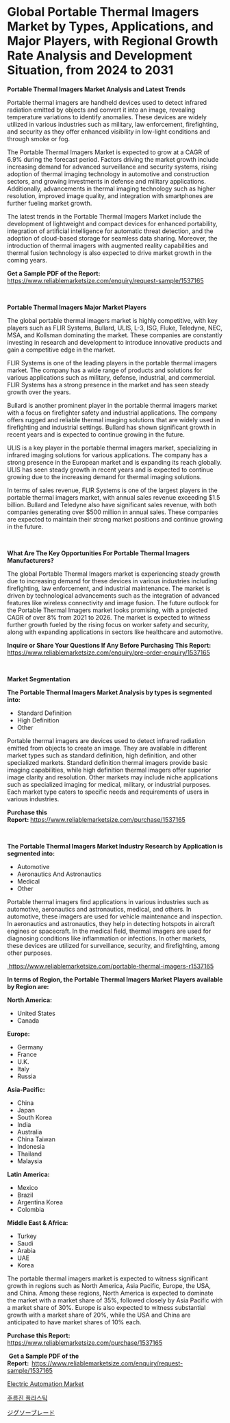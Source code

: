 <p><h1>Global Portable Thermal Imagers Market by Types, Applications, and Major Players, with Regional Growth Rate Analysis and Development Situation, from 2024 to 2031</h1></p><p><strong>Portable Thermal Imagers Market Analysis and Latest Trends</strong></p>
<p><p>Portable thermal imagers are handheld devices used to detect infrared radiation emitted by objects and convert it into an image, revealing temperature variations to identify anomalies. These devices are widely utilized in various industries such as military, law enforcement, firefighting, and security as they offer enhanced visibility in low-light conditions and through smoke or fog.</p><p>The Portable Thermal Imagers Market is expected to grow at a CAGR of 6.9% during the forecast period. Factors driving the market growth include increasing demand for advanced surveillance and security systems, rising adoption of thermal imaging technology in automotive and construction sectors, and growing investments in defense and military applications. Additionally, advancements in thermal imaging technology such as higher resolution, improved image quality, and integration with smartphones are further fueling market growth.</p><p>The latest trends in the Portable Thermal Imagers Market include the development of lightweight and compact devices for enhanced portability, integration of artificial intelligence for automatic threat detection, and the adoption of cloud-based storage for seamless data sharing. Moreover, the introduction of thermal imagers with augmented reality capabilities and thermal fusion technology is also expected to drive market growth in the coming years.</p></p>
<p><strong>Get a Sample PDF of the Report:&nbsp;</strong> <a href="https://www.reliablemarketsize.com/enquiry/request-sample/1537165">https://www.reliablemarketsize.com/enquiry/request-sample/1537165</a></p>
<p>&nbsp;</p>
<p><strong>Portable Thermal Imagers Major Market Players</strong></p>
<p><p>The global portable thermal imagers market is highly competitive, with key players such as FLIR Systems, Bullard, ULIS, L-3, ISG, Fluke, Teledyne, NEC, MSA, and Kollsman dominating the market. These companies are constantly investing in research and development to introduce innovative products and gain a competitive edge in the market.</p><p>FLIR Systems is one of the leading players in the portable thermal imagers market. The company has a wide range of products and solutions for various applications such as military, defense, industrial, and commercial. FLIR Systems has a strong presence in the market and has seen steady growth over the years.</p><p>Bullard is another prominent player in the portable thermal imagers market with a focus on firefighter safety and industrial applications. The company offers rugged and reliable thermal imaging solutions that are widely used in firefighting and industrial settings. Bullard has shown significant growth in recent years and is expected to continue growing in the future.</p><p>ULIS is a key player in the portable thermal imagers market, specializing in infrared imaging solutions for various applications. The company has a strong presence in the European market and is expanding its reach globally. ULIS has seen steady growth in recent years and is expected to continue growing due to the increasing demand for thermal imaging solutions.</p><p>In terms of sales revenue, FLIR Systems is one of the largest players in the portable thermal imagers market, with annual sales revenue exceeding $1.5 billion. Bullard and Teledyne also have significant sales revenue, with both companies generating over $500 million in annual sales. These companies are expected to maintain their strong market positions and continue growing in the future.</p></p>
<p>&nbsp;</p>
<p><strong>What Are The Key Opportunities For Portable Thermal Imagers Manufacturers?</strong></p>
<p><p>The global Portable Thermal Imagers market is experiencing steady growth due to increasing demand for these devices in various industries including firefighting, law enforcement, and industrial maintenance. The market is driven by technological advancements such as the integration of advanced features like wireless connectivity and image fusion. The future outlook for the Portable Thermal Imagers market looks promising, with a projected CAGR of over 8% from 2021 to 2026. The market is expected to witness further growth fueled by the rising focus on worker safety and security, along with expanding applications in sectors like healthcare and automotive.</p></p>
<p><strong>Inquire or Share Your Questions If Any Before Purchasing This Report:</strong> <a href="https://www.reliablemarketsize.com/enquiry/pre-order-enquiry/1537165">https://www.reliablemarketsize.com/enquiry/pre-order-enquiry/1537165</a></p>
<p>&nbsp;</p>
<p><strong>Market Segmentation</strong></p>
<p><strong>The Portable Thermal Imagers Market Analysis by types is segmented into:</strong></p>
<p><ul><li>Standard Definition</li><li>High Definition</li><li>Other</li></ul></p>
<p><p>Portable thermal imagers are devices used to detect infrared radiation emitted from objects to create an image. They are available in different market types such as standard definition, high definition, and other specialized markets. Standard definition thermal imagers provide basic imaging capabilities, while high definition thermal imagers offer superior image clarity and resolution. Other markets may include niche applications such as specialized imaging for medical, military, or industrial purposes. Each market type caters to specific needs and requirements of users in various industries.</p></p>
<p><strong>Purchase this Report:&nbsp;</strong><a href="https://www.reliablemarketsize.com/purchase/1537165">https://www.reliablemarketsize.com/purchase/1537165</a></p>
<p>&nbsp;</p>
<p><strong>The Portable Thermal Imagers Market Industry Research by Application is segmented into:</strong></p>
<p><ul><li>Automotive</li><li>Aeronautics And Astronautics</li><li>Medical</li><li>Other</li></ul></p>
<p><p>Portable thermal imagers find applications in various industries such as automotive, aeronautics and astronautics, medical, and others. In automotive, these imagers are used for vehicle maintenance and inspection. In aeronautics and astronautics, they help in detecting hotspots in aircraft engines or spacecraft. In the medical field, thermal imagers are used for diagnosing conditions like inflammation or infections. In other markets, these devices are utilized for surveillance, security, and firefighting, among other purposes.</p></p>
<p><a href="https://www.reliablemarketsize.com/portable-thermal-imagers-r1537165">&nbsp;https://www.reliablemarketsize.com/portable-thermal-imagers-r1537165</a></p>
<p><strong>In terms of Region, the Portable Thermal Imagers Market Players available by Region are:</strong></p>
<p>
    <p> <strong> North America: </strong>
        <ul>
            <li>United States</li>
            <li>Canada</li>
        </ul>
        </p> 
    <p> <strong> Europe: </strong>
        <ul>
            <li>Germany</li>
            <li>France</li>
            <li>U.K.</li>
            <li>Italy</li>
            <li>Russia</li>
        </ul>
        </p> 
    <p> <strong> Asia-Pacific: </strong>
        <ul>
            <li>China</li>
            <li>Japan</li>
            <li>South Korea</li>
            <li>India</li>
            <li>Australia</li>
            <li>China Taiwan</li>
            <li>Indonesia</li>
            <li>Thailand</li>
            <li>Malaysia</li>
        </ul>
        </p> 
    <p> <strong> Latin America: </strong>
        <ul>
            <li>Mexico</li>
            <li>Brazil</li>
            <li>Argentina Korea</li>
            <li>Colombia</li>
        </ul>
        </p> 
    <p> <strong> Middle East & Africa: </strong>
        <ul>
            <li>Turkey</li>
            <li>Saudi</li>
            <li>Arabia</li>
            <li>UAE</li>
            <li>Korea</li>
        </ul>
    </p>
    </p>
<p><p>The portable thermal imagers market is expected to witness significant growth in regions such as North America, Asia Pacific, Europe, the USA, and China. Among these regions, North America is expected to dominate the market with a market share of 35%, followed closely by Asia Pacific with a market share of 30%. Europe is also expected to witness substantial growth with a market share of 20%, while the USA and China are anticipated to have market shares of 10% each.</p></p>
<p><strong>Purchase this Report: </strong><a href="https://www.reliablemarketsize.com/purchase/1537165">https://www.reliablemarketsize.com/purchase/1537165</a></p>
<p>&nbsp;<strong>Get a Sample PDF of the Report:&nbsp;&nbsp;</strong><a href="https://www.reliablemarketsize.com/enquiry/request-sample/1537165">https://www.reliablemarketsize.com/enquiry/request-sample/1537165</a></p>
<p><strong></strong></p>
<p><p><a href="https://view.publitas.com/reportprime-1/electric-automation-market-trends-and-analysis-opportunities-and-challenges-for-future-growth-2024-2031/">Electric Automation Market</a></p><p><a href="https://github.com/KellyLyncyh543964/Market-Research-Report-List-3/blob/main/858323847951.md">주름진 플라스틱</a></p><p><a href="https://github.com/zjkmgcs938405/Market-Research-Report-List-3/blob/main/365547237329.md">ジグソーブレード</a></p></p>